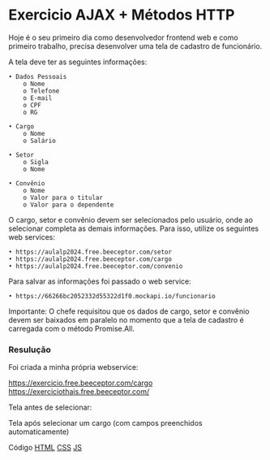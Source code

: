 # Exercicio AJAX + Métodos HTTP

Hoje é o seu primeiro dia como desenvolvedor frontend web e como primeiro
trabalho, precisa desenvolver uma tela de cadastro de funcionário.

A tela deve ter as seguintes informações:
   
    • Dados Pessoais
        o Nome
        o Telefone
        o E-mail
        o CPF
        o RG

    • Cargo
        o Nome
        o Salário

    • Setor
        o Sigla
        o Nome

    • Convênio
        o Nome
        o Valor para o titular
        o Valor para o dependente

O cargo, setor e convênio devem ser selecionados pelo usuário, onde ao selecionar completa as demais informações. Para isso, utilize os seguintes web services:

    • https://aulalp2024.free.beeceptor.com/setor
    • https://aulalp2024.free.beeceptor.com/cargo
    • https://aulalp2024.free.beeceptor.com/convenio


Para salvar as informações foi passado o web service:

    • https://66266bc2052332d55322d1f0.mockapi.io/funcionario

Importante: O chefe requisitou que os dados de cargo, setor e convênio devem ser baixados em paralelo no momento que a tela de cadastro é carregada com o método Promise.All.

### Resulução

Foi criada a minha própria webservice:

https://exercicio.free.beeceptor.com/cargo
https://exerciciothais.free.beeceptor.com/

Tela antes de selecionar:

Tela após selecionar um cargo (com campos preenchidos automaticamente)



Código
[HTML](https://github.com/thaisconto/Curso-ADS/tree/main/JavaScript_Web/Listas/Lista10/exercicio.html)
[CSS](https://github.com/thaisconto/Curso-ADS/tree/main/JavaScript_Web/Listas/Lista10/exercicio.css)
[JS](https://github.com/thaisconto/Curso-ADS/tree/main/JavaScript_Web/Listas/Lista10/exercicio.js)
